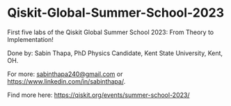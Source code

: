 # Qiskit-Global-Summer-School-2023
First five labs of the Qiskit Global Summer School 2023: From Theory to Implementation! 


Done by: Sabin Thapa, PhD Physics Candidate, Kent State University, Kent, OH.

For more: sabinthapa240@gmail.com or https://www.linkedin.com/in/sabinthapa/.


Find more here: https://qiskit.org/events/summer-school-2023/
